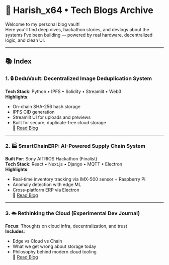 # 🧠 Harish_x64 • Tech Blogs Archive

Welcome to my personal blog vault!  
Here you'll find deep dives, hackathon stories, and devlogs about the systems I’ve been building — powered by real hardware, decentralized logic, and clean UI.

---

## 📚 Index

### 1. 🔒 DeduVault: Decentralized Image Deduplication System  
**Tech Stack**: Python • IPFS • Solidity • Streamlit • Web3  
**Highlights**:
- On-chain SHA-256 hash storage
- IPFS CID generation
- Streamlit UI for uploads and previews  
- Built for secure, duplicate-free cloud storage  
📄 [Read Blog](./blogs/deduvault.md)

---

### 2. 🏭 SmartChainERP: AI-Powered Supply Chain System  
**Built For**: Sony AITRIOS Hackathon (Finalist)  
**Tech Stack**: React • Next.js • Django • MQTT • Electron  
**Highlights**:
- Real-time inventory tracking via IMX-500 sensor + Raspberry Pi  
- Anomaly detection with edge ML  
- Cross-platform ERP via Electron  
📄 [Read Blog](./blogs/smartchainerp.md)

---

### 3. ☁️ Rethinking the Cloud (Experimental Dev Journal)  
**Focus**: Thoughts on cloud infra, decentralization, and trust  
**Includes**:  
- Edge vs Cloud vs Chain  
- What we get wrong about storage today  
- Philosophy behind modern cloud tooling  
📄 [Read Blog](./blogs/cloud-rant.md)


